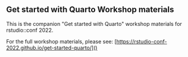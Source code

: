 ## Get started with Quarto Workshop materials

This is the companion "Get started with Quarto" workshop materials for rstudio::conf 2022.

For the full workshop materials, please see: [https://rstudio-conf-2022.github.io/get-started-quarto/]()
